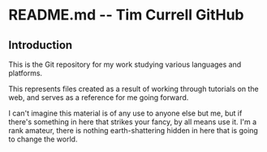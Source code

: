 # README.md -- Tim Currell GitHub

## Introduction

This is the Git repository for my work studying various languages and platforms.

This represents files created as a result of working through tutorials on the web,
and serves as a reference for me going forward.

I can't imagine this material is of any use to anyone else but me, but if there's
something in here that strikes your fancy, by all means use it. I'm a rank amateur,
there is nothing earth-shattering hidden in here that is going to change the world.

